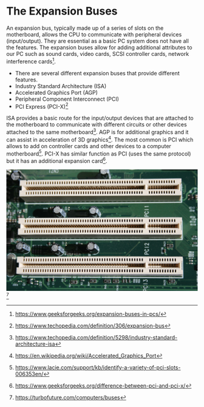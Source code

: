 # The Expansion Buses

An expansion bus, typically made up of a series of slots on the motherboard, allows the CPU to communicate with peripheral devices (input/output). They are essential as a basic PC system does not have all the features. The expansion buses allow for adding additional attributes to our PC such as sound cards, video cards, SCSI controller cards, network interference cards[^1].

- There are several different expansion buses that provide different features.
- Industry Standard Architecture (ISA)
- Accelerated Graphics Port (AGP)
- Peripheral Component Interconnect (PCI)
- PCI Express (PCI-X)[^2]

ISA provides a basic route for the input/output devices that are attached to the motherboard to communicate with different circuits or other devices attached to the same motherboard[^3]. AGP is for additional graphics and it can assist in acceleration of 3D graphics[^4]. The most common is PCI which allows to add on controller cards and other devices to a computer motherboard[^5].  PCI-X has similar function as PCI (uses the same protocol) but it has an additional expansion card[^6]. 

![](images/buses.jpeg) [^7]

[^1]:https://www.geeksforgeeks.org/expansion-buses-in-pcs/
[^2]:https://www.techopedia.com/definition/306/expansion-bus
[^3]:https://www.techopedia.com/definition/5298/industry-standard-architecture-isa
[^4]:https://en.wikipedia.org/wiki/Accelerated_Graphics_Port
[^5]:https://www.lacie.com/support/kb/identify-a-variety-of-pci-slots-006353en/
[^6]:https://www.geeksforgeeks.org/difference-between-pci-and-pci-x/
[^7]:https://turbofuture.com/computers/buses
